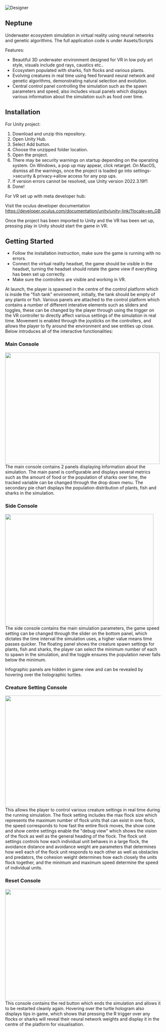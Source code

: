 ![Designer](https://github.com/Lukelele/Neptune/assets/44749665/ecb2f858-ef02-4b4c-b028-52058d61537c)

Neptune
-------
Underwater ecosystem simulation in virtual reality using neural networks and genetic algorithms. The full application code is under Assets/Scripts

Features:
- Beautiful 3D underwater environment designed for VR in low poly art style, visuals include god rays, caustics etc..
- Ecosystem populated with sharks, fish flocks and various plants.
- Evolving creatures in real time using feed forward neural network and genetic algorithms, demonstrating natural selection and evolution.
- Central control panel controlling the simulation such as the spawn parameters and speed, also includes visual panels which displays various information about the simulation such as food over time.


Installation
------------
For Unity project:
1. Download and unzip this repository.
2. Open Unity Hub.
4. Select Add button.
5. Choose the unzipped folder location.
6. Open the project.
7. There may be security warnings on startup depending on the operating system. On Windows, a pop up may appear, click retarget. On MacOS, dismiss all the warnings, once the project is loaded go into settings->security & privacy->allow access for any pop ups.
8. If version errors cannot be resolved, use Unity version 2022.3.19f1
9. Done!


For VR set up with meta developer hub:


Visit the oculus developer documentation https://developer.oculus.com/documentation/unity/unity-link/?locale=en_GB

Once the project has been imported to Unity and the VR has been set up, pressing play in Unity should start the game in VR.

Getting Started
---------------
- Follow the installation instruction, make sure the game is running with no errors.
- Connect the virtual reality headset, the game should be visible in the headset, turning the headset should rotate the game view if everything has been set up correctly.
- Make sure the controllers are visible and working in VR.

At launch, the player is spawned in the centre of the control platform which is inside the "fish tank" environment, initially, the tank should be empty of any plants or fish. Various panels are attached to the control platform which contains a number of different interative elements such as sliders and toggles, these can be changed by the player through using the trigger on the VR controller to directly affect various settings of the simulation in real time. Movement is enabled through the joysticks on the controllers, and allows the player to fly around the environment and see entities up close. Below introduces all of the interactive functionalities:

### Main Console
<img src="https://github.com/Lukelele/Neptune/assets/44749665/28450202-65ec-4ede-95ab-c2ae0cb23d24" width="500" height="360">\
The main console contains 2 panels displaying information about the simulation. The main panel is configurable and displays several metrics such as the amount of food or the population of sharks over time, the tracked variable can be changed through the drop down menu. The secondary pie chart displays the population distribution of plants, fish and sharks in the simulation.

### Side Console
<img src="https://github.com/Lukelele/Neptune/assets/44749665/f7425cf2-2aeb-4689-9ab2-0de1576772de" width="480" height="360">\
The side console contains the main simulation parameters, the game speed setting can be changed through the slider on the bottom panel, which dictates the time interval the simulation uses, a higher value means time passes quicker. The floating panel shows the creature spawn settings for plants, fish and sharks, the player can select the minimum number of each to spawn in the simulation, and the toggle ensures the population never falls below the minimum.

Infographic panels are hidden in game view and can be revealed by hovering over the holographic turtles.

### Creature Setting Console
<img src="https://github.com/Lukelele/Neptune/assets/44749665/b3eb5b94-06ad-4d68-ae6b-15f6e5ae0a02" width="580" height="360">\
This allows the player to control various creature settings in real time during the running simulation. The flock setting includes the max flock size which represents the maximum number of flock units that can exist in one flock, the speed corresponds to how fast the entire flock moves, the show cone and show centre settings enable the "debug view" which shows the vision of the flock as well as the general heading of the flock. The flock unit settings controls how each individual unit behaves in a large flock, the avoidance distance and avoidance weight are parameters that determines how well each of the flock unit responds to each other as well as obstacles and predators, the cohesion weight determines how each closely the units flock together, and the minimum and maximum speed determine the speed of individual units.

### Reset Console
<img src="https://github.com/Lukelele/Neptune/assets/44749665/86d9ca8b-e73e-46b6-b84f-afdf4f82e1cb" width="540" height="360">\
This console contains the red button which ends the simulation and allows it to be restarted cleanly again. Hovering over the turtle hologram also displays tips in game, which shows that pressing the R trigger over any flocks or sharks will reveal their neural network weights and display it in the centre of the platform for visualisation.
